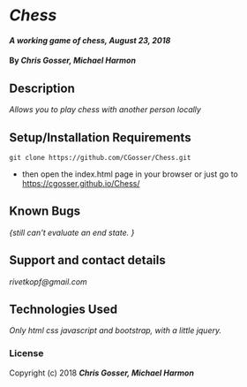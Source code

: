 # _Chess_

#### _A working game of chess, August 23, 2018_

#### By _**Chris Gosser, Michael Harmon**_

## Description

_Allows you to play chess with another person locally_

## Setup/Installation Requirements

```
git clone https://github.com/CGosser/Chess.git
```
* then open the index.html page in your browser
or just go to https://cgosser.github.io/Chess/


## Known Bugs

_{still can't evaluate an end state. }_

## Support and contact details

_rivetkopf@gmail.com_

## Technologies Used

_Only html css javascript and bootstrap, with a little jquery._

### License


Copyright (c) 2018 **_Chris Gosser, Michael Harmon_**
